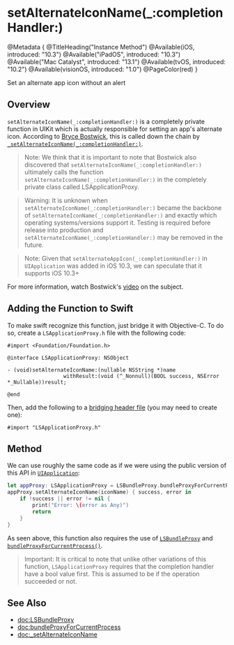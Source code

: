 # setAlternateIconName(\_:completionHandler:)

@Metadata {
    @TitleHeading("Instance Method")
    @Available(iOS, introduced: "10.3")
    @Available("iPadOS", introduced: "10.3")
    @Available("Mac Catalyst", introduced: "13.1")
    @Available(tvOS, introduced: "10.2")
    @Available(visionOS, introduced: "1.0")
    @PageColor(red)
}

Set an alternate app icon without an alert

## Overview

`setAlternateIconName(_:completionHandler:)` is a completely private function in UIKit which is actually responsible for setting an app's alternate icon. According to [Bryce Bostwick](https://bryce.co), this is called down the chain by [`_setAlternateIconName(_:completionHandler:)`](<doc:_setAlternateIconName>).

> Note: We think that it is important to note that Bostwick also discovered that `setAlternateIconName(_:completionHandler:)` ultimately calls the function `setAlternateIconName(_:completionHandler:)` in the completely private class called LSApplicationProxy.

> Warning: It is unknown when `setAlternateIconName(_:completionHandler:)` became the backbone of `setAlternateIconName(_:completionHandler:)` and exactly which operating systems/versions support it. Testing is required before release into production and `setAlternateIconName(_:completionHandler:)` may be removed in the future. 

> Note: Given that `setAlternateAppIcon(_:completionHandler:)` in `UIApplication` was added in iOS 10.3, we can speculate that it supports iOS 10.3+ 

For more information, watch Bostwick's [video](https://www.youtube.com/watch?v=KDVibKGtSVI) on the subject.

## Adding the Function to Swift

To make swift recognize this function, just bridge it with Objective-C. To do so, create a `LSApplicationProxy.h` file with the following code: 
```objc
#import <Foundation/Foundation.h>

@interface LSApplicationProxy: NSObject

- (void)setAlternateIconName:(nullable NSString *)name
                  withResult:(void (^_Nonnull)(BOOL success, NSError *_Nullable))result;

@end
```
Then, add the following  to a [bridging header file](https://developer.apple.com/documentation/swift/importing-objective-c-into-swift) (you may need to create one):
```objc
#import "LSApplicationProxy.h"
```

## Method

We can use roughly the same code as if we were using the public version of this API in [`UIApplication`](<doc:UIApplication>):
```swift
let appProxy: LSApplicationProxy = LSBundleProxy.bundleProxyForCurrentProcess()
appProxy.setAlternateIconName(iconName) { success, error in
    if !success || error != nil {
        print("Error: \(error as Any)")
        return
    }
}
```
As seen above, this function also requires the use of [`LSBundleProxy`](<doc:LSBundleProxy>) and [`bundleProxyForCurrentProcess()`](<doc:bundleProxyForCurrentProcess>).

> Important: It is critical to note that unlike other variations of this function, `LSApplicationProxy` requires that the completion handler have a bool value first. This is assumed to be if the operation succeeded or not.

## See Also

- <doc:LSBundleProxy>
- <doc:bundleProxyForCurrentProcess>
- <doc:_setAlternateIconName>
